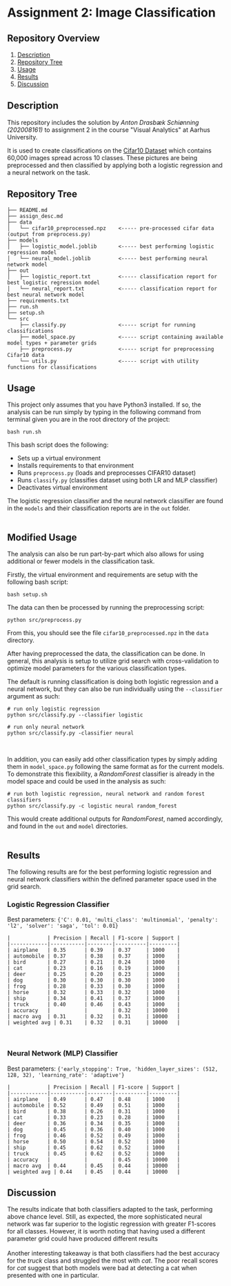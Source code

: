 # Assignment 2: Image Classification

## Repository Overview
1. [Description](#description)
2. [Repository Tree](#tree)
3. [Usage](#usage)
4. [Results](#results)
5. [Discussion](#discussion)


## Description <a name="description"></a>
This repository includes the solution by *Anton Drasbæk Schiønning (202008161)* to assignment 2 in the course "Visual Analytics" at Aarhus University.

It is used to create classifications on the [Cifar10 Dataset](https://www.cs.toronto.edu/~kriz/cifar.html) which contains 60,000 images spread across 10 classes. These pictures are being preprocessed and then classified by applying both a logistic regression and a neural network on the task.

## Repository Tree <a name="tree"></a>

```
├── README.md                  
├── assign_desc.md              
├── data
│   └── cifar10_preprocessed.npz    <----- pre-processed cifar data (output from preprocess.py)
├── models
│   ├── logistic_model.joblib       <----- best performing logistic regression model
│   └── neural_model.joblib         <----- best performing neural network model        
├── out
│   ├── logistic_report.txt         <----- classification report for best logistic regression model    
│   └── neural_report.txt           <----- classification report for best neural network model
├── requirements.txt            
├── run.sh
├── setup.sh
└── src
    ├── classify.py                 <----- script for running classifications
    ├── model_space.py              <----- script containing available model types + parameter grids
    ├── preprocess.py               <----- script for preprocessing Cifar10 data
    └── utils.py                    <----- script with utility functions for classifications
```


## Usage <a name="usage"></a>
This project only assumes that you have Python3 installed. If so, the analysis can be run simply by typing in the following command from terminal given you are in the root directory of the project:
```
bash run.sh
```
This bash script does the following:
* Sets up a virtual environment
* Installs requirements to that environment
* Runs `preprocess.py` (loads and preprocesses CIFAR10 dataset)
* Runs `classify.py` (classifies dataset using both LR and MLP classifier)
* Deactivates virtual environment

The logistic regression classifier and the neural network classifier are found in the `models` and their classification reports are in the `out` folder.
</br></br>

## Modified Usage
The analysis can also be run part-by-part which also allows for using additional or fewer models in the classification task. <br>

Firstly, the virtual environment and requirements are setup with the following bash script:
```
bash setup.sh
```

The data can then be processed by running the preprocessing script:
```
python src/preprocess.py
```
From this, you should see the file `cifar10_preprocessed.npz` in the `data` directory.
<br>

After having preprocessed the data, the classification can be done. In general, this analysis is setup to utilize grid search with cross-validation to optimize model parameters for the various classification types. <br>

The default is running classification is doing both logistic regression and a neural network, but they can also be run individually using the `--classifier` argument as such:
```
# run only logistic regression
python src/classify.py --classifier logistic

# run only neural network
python src/classify.py -classifier neural
```
<br>

In addition, you can easily add other classification types by simply adding them in `model_space.py` following the same format as for the current models. To demonstrate this flexibility, a *RandomForest* classifier is already in the model space and could be used in the analysis as such:

```
# run both logistic regression, neural network and random forest classifiers
python src/classify.py -c logistic neural random_forest
```

This would create additional outputs for *RandomForest*, named accordingly, and found in the `out` and `model` directories.
</br></br>

## Results <a name="results"></a>
The following results are for the best performing logistic regression and neural network classifiers within the defined parameter space used in the grid search.

### Logistic Regression Classifier
Best parameters: `{'C': 0.01, 'multi_class': 'multinomial', 'penalty': 'l2', 'solver': 'saga', 'tol': 0.01}`
```
|            | Precision | Recall | F1-score | Support |
|------------|-----------|--------|----------|---------|
| airplane   | 0.35      | 0.39   | 0.37     | 1000    |
| automobile | 0.37      | 0.38   | 0.37     | 1000    |
| bird       | 0.27      | 0.21   | 0.24     | 1000    |
| cat        | 0.23      | 0.16   | 0.19     | 1000    |
| deer       | 0.25      | 0.20   | 0.23     | 1000    |
| dog        | 0.30      | 0.30   | 0.30     | 1000    |
| frog       | 0.28      | 0.33   | 0.30     | 1000    |
| horse      | 0.32      | 0.33   | 0.32     | 1000    |
| ship       | 0.34      | 0.41   | 0.37     | 1000    |
| truck      | 0.40      | 0.46   | 0.43     | 1000    |
| accuracy   |           |        | 0.32     | 10000   |
| macro avg  | 0.31      | 0.32   | 0.31     | 10000   |
| weighted avg | 0.31    | 0.32   | 0.31     | 10000   |
```
<br>

### Neural Network (MLP) Classifier
Best parameters: `{'early_stopping': True, 'hidden_layer_sizes': (512, 128, 32), 'learning_rate': 'adaptive'}`
```
|            | Precision | Recall | F1-score | Support |
|------------|-----------|--------|----------|---------|
| airplane   | 0.49      | 0.47   | 0.48     | 1000    |
| automobile | 0.52      | 0.49   | 0.51     | 1000    |
| bird       | 0.38      | 0.26   | 0.31     | 1000    |
| cat        | 0.33      | 0.23   | 0.28     | 1000    |
| deer       | 0.36      | 0.34   | 0.35     | 1000    |
| dog        | 0.45      | 0.36   | 0.40     | 1000    |
| frog       | 0.46      | 0.52   | 0.49     | 1000    |
| horse      | 0.50      | 0.54   | 0.52     | 1000    |
| ship       | 0.45      | 0.62   | 0.52     | 1000    |
| truck      | 0.45      | 0.62   | 0.52     | 1000    |
| accuracy   |           |        | 0.45     | 10000   |
| macro avg  | 0.44      | 0.45   | 0.44     | 10000   |
| weighted avg | 0.44    | 0.45   | 0.44     | 10000   |
```
## Discussion <a name="discussion"></a>
The results indicate that both classifiers adapted to the task, performing above chance level. Still, as expected, the more sophisticated neural network was far superior to the logistic regression with greater F1-scores for all classes. However, it is worth noting that having used a different parameter grid could have produced different results
</br></br>
Another interesting takeaway is that both classifiers had the best accuracy for the *truck* class and struggled the most with *cat*. The poor recall scores for *cat* suggest that both models were bad at detecting a cat when presented with one in particular.
